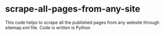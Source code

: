# scrape-all-pages-from-any-site
This code helps to scrape all the published pages from any website through sitemap.xml file. Code is written is Python
